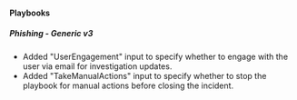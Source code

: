 
#### Playbooks

##### Phishing - Generic v3

- Added "UserEngagement" input to specify whether to engage with the user via email for investigation updates.
- Added "TakeManualActions" input to specify whether to stop the playbook for manual actions before closing the incident.
